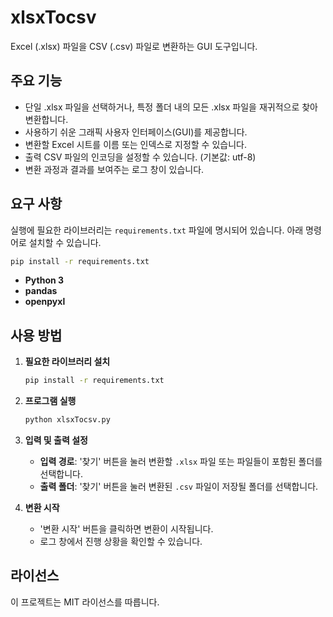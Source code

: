 # xlsxTocsv

Excel (.xlsx) 파일을 CSV (.csv) 파일로 변환하는 GUI 도구입니다.

## 주요 기능

- 단일 .xlsx 파일을 선택하거나, 특정 폴더 내의 모든 .xlsx 파일을 재귀적으로 찾아 변환합니다.
- 사용하기 쉬운 그래픽 사용자 인터페이스(GUI)를 제공합니다.
- 변환할 Excel 시트를 이름 또는 인덱스로 지정할 수 있습니다.
- 출력 CSV 파일의 인코딩을 설정할 수 있습니다. (기본값: utf-8)
- 변환 과정과 결과를 보여주는 로그 창이 있습니다.

## 요구 사항

실행에 필요한 라이브러리는 `requirements.txt` 파일에 명시되어 있습니다. 아래 명령어로 설치할 수 있습니다.

```bash
pip install -r requirements.txt
```

- **Python 3**
- **pandas**
- **openpyxl**

## 사용 방법

1.  **필요한 라이브러리 설치**

    ```bash
    pip install -r requirements.txt
    ```

2.  **프로그램 실행**

    ```bash
    python xlsxTocsv.py
    ```

3.  **입력 및 출력 설정**
    -   **입력 경로**: '찾기' 버튼을 눌러 변환할 `.xlsx` 파일 또는 파일들이 포함된 폴더를 선택합니다.
    -   **출력 폴더**: '찾기' 버튼을 눌러 변환된 `.csv` 파일이 저장될 폴더를 선택합니다.

4.  **변환 시작**
    -   '변환 시작' 버튼을 클릭하면 변환이 시작됩니다.
    -   로그 창에서 진행 상황을 확인할 수 있습니다.

## 라이선스

이 프로젝트는 MIT 라이선스를 따릅니다.